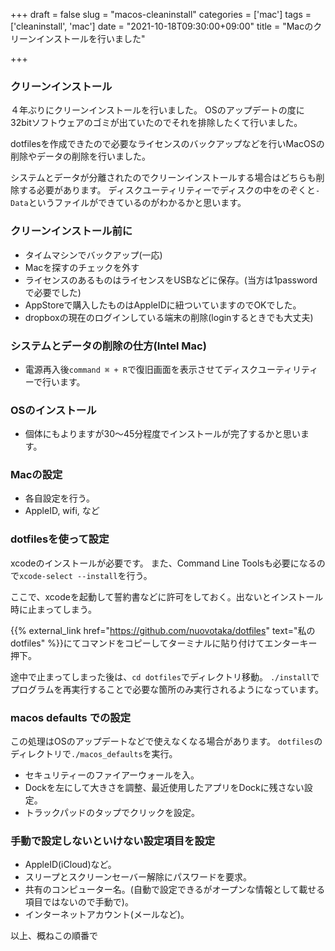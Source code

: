 +++
draft = false
slug = "macos-cleaninstall"
categories = ['mac']
tags = ['cleaninstall', 'mac']
date = "2021-10-18T09:30:00+09:00"
title = "Macのクリーンインストールを行いました"

+++

### クリーンインストール
４年ぶりにクリーンインストールを行いました。
OSのアップデートの度に32bitソフトウェアのゴミが出ていたのでそれを排除したくて行いました。

<!--more-->

dotfilesを作成できたので必要なライセンスのバックアップなどを行いMacOSの削除やデータの削除を行いました。

システムとデータが分離されたのでクリーンインストールする場合はどちらも削除する必要があります。
ディスクユーティリティーでディスクの中をのぞくと```- Data```というファイルができているのがわかるかと思います。

### クリーンインストール前に
- タイムマシンでバックアップ(一応)
- Macを探すのチェックを外す
- ライセンスのあるものはライセンスをUSBなどに保存。(当方は1passwordで必要でした)
- AppStoreで購入したものはAppleIDに紐ついていますのでOKでした。
- dropboxの現在のログインしている端末の削除(loginするときでも大丈夫)

### システムとデータの削除の仕方(Intel Mac)
- 電源再入後```command ⌘ + R```で復旧画面を表示させてディスクユーティリティーで行います。

### OSのインストール
- 個体にもよりますが30〜45分程度でインストールが完了するかと思います。

### Macの設定
- 各自設定を行う。
- AppleID, wifi, など

### dotfilesを使って設定
xcodeのインストールが必要です。
また、Command Line Toolsも必要になるので```xcode-select --install```を行う。

ここで、xcodeを起動して誓約書などに許可をしておく。出ないとインストール時に止まってしまう。

{{% external_link href="https://github.com/nuovotaka/dotfiles" text="私のdotfiles" %}}にてコマンドをコピーしてターミナルに貼り付けてエンターキー押下。

途中で止まってしまった後は、```cd dotfiles```でディレクトリ移動。
```./install```でプログラムを再実行することで必要な箇所のみ実行されるようになっています。

### macos defaults での設定
この処理はOSのアップデートなどで使えなくなる場合があります。
```dotfiles```のディレクトリで```./macos_defaults```を実行。

- セキュリティーのファイアーウォールを入。
- Dockを左にして大きさを調整、最近使用したアプリをDockに残さない設定。
- トラックパッドのタップでクリックを設定。

### 手動で設定しないといけない設定項目を設定
- AppleID(iCloud)など。
- スリープとスクリーンセーバー解除にパスワードを要求。
- 共有のコンピューター名。(自動で設定できるがオープンな情報として載せる項目ではないので手動で)。
- インターネットアカウント(メールなど)。

以上、概ねこの順番で
